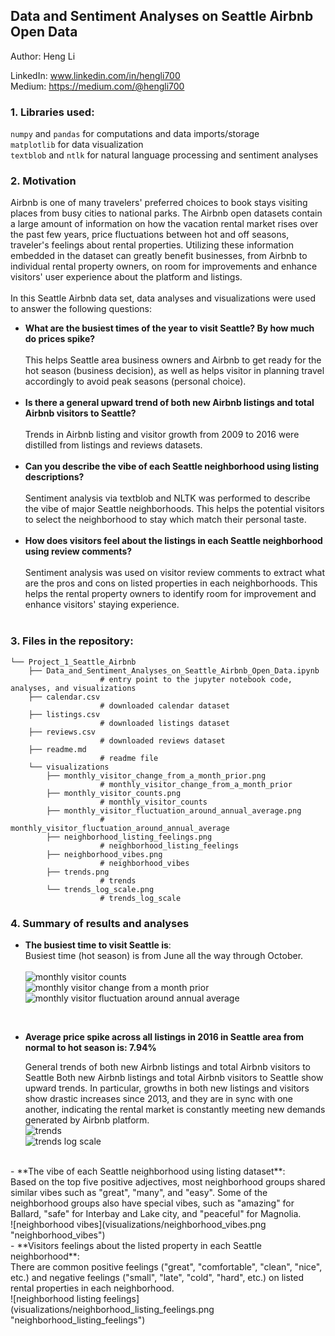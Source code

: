## Data and Sentiment Analyses on Seattle Airbnb Open Data

Author: Heng Li

LinkedIn: www.linkedin.com/in/hengli700 <br>
Medium: https://medium.com/@hengli700


### 1. Libraries used:
```numpy``` and ```pandas``` for computations and data imports/storage <br>
```matplotlib``` for data visualization <br>
```textblob``` and ```ntlk``` for natural language processing and sentiment analyses
### 2. Motivation
Airbnb is one of many travelers' preferred choices to book stays visiting places from busy cities to national parks. The Airbnb open datasets contain a large amount of information on how the vacation rental market rises over the past few years, price fluctuations between hot and off seasons, traveler's feelings about rental properties. Utilizing these information embedded in the dataset can greatly benefit businesses, from Airbnb to individual rental property owners, on room for improvements and enhance visitors' user experience about the platform and listings. 
<br><br>
In this Seattle Airbnb data set, data analyses and visualizations were used to answer the following questions:
- **What are the busiest times of the year to visit Seattle? By how much do prices spike?**
<br><br>
  This helps Seattle area business owners and Airbnb to get ready for the hot season (business decision), as well as helps visitor in planning travel accordingly to avoid peak seasons (personal choice).
<br><br>
- **Is there a general upward trend of both new Airbnb listings and total Airbnb visitors to Seattle?**
<br><br>
  Trends in Airbnb listing and visitor growth from 2009 to 2016 were distilled from listings and reviews datasets.
<br><br>
- **Can you describe the vibe of each Seattle neighborhood using listing descriptions?**
<br><br>
  Sentiment analysis via textblob and NLTK was performed to describe the vibe of major Seattle neighborhoods. This helps the potential visitors to select the neighborhood to stay which match their personal taste.
<br><br>
- **How does visitors feel about the listings in each Seattle neighborhood using review comments?**
<br><br>
  Sentiment analysis was used on visitor review comments to extract what are the pros and cons on listed properties in each neighborhoods. This helps the rental property owners to identify room for improvement and enhance visitors' staying experience.
<br><br>
### 3. Files in the repository:
```
└── Project_1_Seattle_Airbnb
	├── Data_and_Sentiment_Analyses_on_Seattle_Airbnb_Open_Data.ipynb
					# entry point to the jupyter notebook code, analyses, and visualizations
	├── calendar.csv
					# downloaded calendar dataset
	├── listings.csv
					# downloaded listings dataset
	├── reviews.csv
					# downloaded reviews dataset
	├── readme.md
					# readme file
	└── visualizations
		├── monthly_visitor_change_from_a_month_prior.png   
					# monthly_visitor_change_from_a_month_prior
		├── monthly_visitor_counts.png   
					# monthly_visitor_counts
		├── monthly_visitor_fluctuation_around_annual_average.png  
					# monthly_visitor_fluctuation_around_annual_average
		├── neighborhood_listing_feelings.png   
					# neighborhood_listing_feelings
		├── neighborhood_vibes.png  
					# neighborhood_vibes
		├── trends.png   
					# trends
		└── trends_log_scale.png   
					# trends_log_scale
```

### 4. Summary of results and analyses
* **The busiest time to visit Seattle is**:<br>
  Busiest time (hot season) is from June all the way through October.<br>
	<br>
	![monthly visitor counts](visualizations/monthly_visitor_counts.png "monthly_visitor_counts")
	<br>
	![monthly visitor change from a month prior](visualizations/monthly_visitor_change_from_a_month_prior.png "monthly_visitor_change_from_a_month_prior")
	<br>
	![monthly visitor fluctuation around annual average](visualizations/monthly_visitor_fluctuation_around_annual_average.png "monthly_visitor_fluctuation_around_annual_average")
<br>

* **Average price spike across all listings in 2016 in Seattle area from normal to hot season is: 7.94%** <br>

	General trends of both new Airbnb listings and total Airbnb visitors to Seattle
	Both new Airbnb listings and total Airbnb visitors to Seattle show upward trends. In particular, growths in both new listings and visitors show drastic increases since 2013, and they are in sync with one another, indicating the rental market is constantly meeting new demands generated by Airbnb platform.
	<br>
	![trends](visualizations/trends.png "trends")
	<br>
	![trends log scale](visualizations/trends_log_scale.png "trends_log_scale")
<br>
- **The vibe of each Seattle neighborhood using listing dataset**: <br>
	Based on the top five positive adjectives, most neighborhood groups shared similar vibes such as "great", "many", and "easy". Some of the neighborhood groups also have special vibes, such as "amazing" for Ballard, "safe" for Interbay and Lake city, and "peaceful" for Magnolia.
	<br>
	![neighborhood vibes](visualizations/neighborhood_vibes.png "neighborhood_vibes")
<br>
- **Visitors feelings about the listed property in each Seattle neighborhood**:<br>
	There are common positive feelings ("great", "comfortable", "clean", "nice", etc.) and negative feelings ("small", "late", "cold", "hard", etc.) on listed rental properties in each neighborhood.
	<br>
	![neighborhood listing feelings](visualizations/neighborhood_listing_feelings.png "neighborhood_listing_feelings")